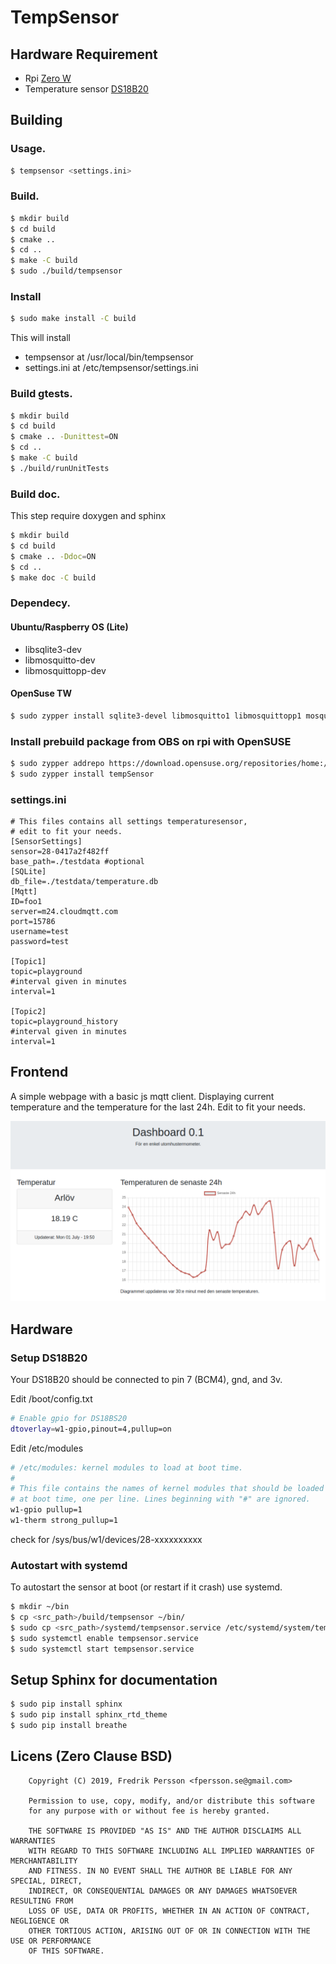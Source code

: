 # TempSensor

## Hardware Requirement

* Rpi [Zero W](https://www.electrokit.com/produkt/raspberry-pi-zero-w-board/)
* Temperature sensor [DS18B20](https://www.kjell.com/se/produkter/el-verktyg/utvecklingskit/arduino/tillbehor/temperatursensor-med-kabel-for-arduino-p87081)

## Building

### Usage.

```bash
$ tempsensor <settings.ini>
```

### Build.
```bash
$ mkdir build
$ cd build
$ cmake ..
$ cd ..
$ make -C build
$ sudo ./build/tempsensor
```

### Install
```bash
$ sudo make install -C build
```
This will install
* tempsensor at /usr/local/bin/tempsensor
* settings.ini at /etc/tempsensor/settings.ini

### Build gtests.
```bash
$ mkdir build
$ cd build
$ cmake .. -Dunittest=ON
$ cd ..
$ make -C build
$ ./build/runUnitTests
```
### Build doc.
This step require doxygen and sphinx
```bash
$ mkdir build
$ cd build
$ cmake .. -Ddoc=ON
$ cd ..
$ make doc -C build
```

### Dependecy.

#### Ubuntu/Raspberry OS (Lite)
* libsqlite3-dev
* libmosquitto-dev
* libmosquittopp-dev

#### OpenSuse TW
```bash
$ sudo zypper install sqlite3-devel libmosquitto1 libmosquittopp1 mosquitto-devel
```

### Install prebuild package from OBS on rpi with OpenSUSE
```bash
$ sudo zypper addrepo https://download.opensuse.org/repositories/home:/fpersson/openSUSE_Factory_ARM/home:fpersson.repo
$ sudo zypper install tempSensor
```

### settings.ini

```
# This files contains all settings temperaturesensor,
# edit to fit your needs.
[SensorSettings]
sensor=28-0417a2f482ff
base_path=./testdata #optional
[SQLite]
db_file=./testdata/temperature.db
[Mqtt]
ID=foo1
server=m24.cloudmqtt.com
port=15786
username=test
password=test

[Topic1]
topic=playground
#interval given in minutes
interval=1

[Topic2]
topic=playground_history
#interval given in minutes
interval=1
```

## Frontend

A simple webpage with a basic js mqtt client. Displaying current temperature and the temperature for the last 24h. Edit to fit your needs.

![alt text](./screenshots/screenshot.png)

## Hardware

### Setup DS18B20
Your DS18B20 should be connected to pin 7 (BCM4), gnd, and 3v.

Edit /boot/config.txt
```bash
# Enable gpio for DS18BS20
dtoverlay=w1-gpio,pinout=4,pullup=on
```

Edit /etc/modules
```bash
# /etc/modules: kernel modules to load at boot time.
#
# This file contains the names of kernel modules that should be loaded
# at boot time, one per line. Lines beginning with "#" are ignored.
w1-gpio pullup=1
w1-therm strong_pullup=1
```

check for /sys/bus/w1/devices/28-xxxxxxxxxx

### Autostart with systemd
To autostart the sensor at boot (or restart if it crash) use systemd.

```bash
$ mkdir ~/bin
$ cp <src_path>/build/tempsensor ~/bin/
$ sudo cp <src_path>/systemd/tempsensor.service /etc/systemd/system/tempsensor.service
$ sudo systemctl enable tempsensor.service
$ sudo systemctl start tempsensor.service
```

## Setup Sphinx for documentation
```bash
$ sudo pip install sphinx
$ sudo pip install sphinx_rtd_theme
$ sudo pip install breathe
```


## Licens (Zero Clause BSD)
```
    Copyright (C) 2019, Fredrik Persson <fpersson.se@gmail.com>

    Permission to use, copy, modify, and/or distribute this software
    for any purpose with or without fee is hereby granted.

    THE SOFTWARE IS PROVIDED "AS IS" AND THE AUTHOR DISCLAIMS ALL WARRANTIES
    WITH REGARD TO THIS SOFTWARE INCLUDING ALL IMPLIED WARRANTIES OF MERCHANTABILITY
    AND FITNESS. IN NO EVENT SHALL THE AUTHOR BE LIABLE FOR ANY SPECIAL, DIRECT,
    INDIRECT, OR CONSEQUENTIAL DAMAGES OR ANY DAMAGES WHATSOEVER RESULTING FROM
    LOSS OF USE, DATA OR PROFITS, WHETHER IN AN ACTION OF CONTRACT, NEGLIGENCE OR
    OTHER TORTIOUS ACTION, ARISING OUT OF OR IN CONNECTION WITH THE USE OR PERFORMANCE
    OF THIS SOFTWARE.
```
